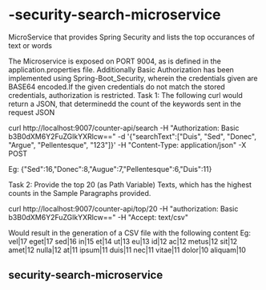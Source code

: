 # -security-search-microservice
MicroService that provides Spring Security and lists the top occurances of text or words

The Microservice is exposed on PORT 9004, as is defined in the application.properties file.
Additionally Basic Authorization has been implemented using Spring-Boot_Security, wherein the credentials given are BASE64 encoded.If the given credentials do not match the stored credentials, authorization is restricted.
Task 1: The following curl would return a JSON, that determinedd the count of the keywords sent in the request JSON 

curl http://localhost:9007/counter-api/search -H "Authorization: Basic b3B0dXM6Y2FuZGlkYXRlcw==" -d '{"searchText":["Duis", "Sed", "Donec", "Argue", "Pellentesque", "123"]}' -H "Content-Type: application/json" -X POST

Eg: {"Sed":16,"Donec":8,"Augue":7,"Pellentesque":6,"Duis":11}

Task 2: Provide the top 20 (as Path Variable) Texts, which has the highest counts in the Sample Paragraphs provided.

curl http://localhost:9007/counter-api/top/20 -H "authorization: Basic b3B0dXM6Y2FuZGlkYXRlcw==" -H "Accept: text/csv"

Would result in the generation of a CSV file with the following content Eg: vel|17 eget|17 sed|16 in|15 et|14 ut|13 eu|13 id|12 ac|12 metus|12 sit|12 amet|12 nulla|12 at|11 ipsum|11 duis|11 nec|11 vitae|11 dolor|10 aliquam|10
## security-search-microservice
